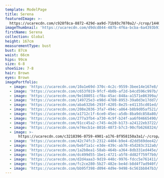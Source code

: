 ```yaml
---
template: ModelPage
title: Serena
featuredImage: >-
  https://ucarecdn.com/c928f8ca-8872-429d-aa9d-71b93c7070a2/-/crop/1440x776/0,0/-/preview/
imageThumbnail: 'https://ucarecdn.com/d9dcd844-487b-4f6a-bcba-6a4393b937b2/'
firstName: Serena
collection: Global
height: 167cm
measurementType: bust
bust: 87cm
waist: 66cm
hips: 99cm
size: 6-8
shoeSize: 7-8
hair: Brown
eyes: Brown
imagePortfolio:
  - image: 'https://ucarecdn.com/10a1e69d-370c-4c2c-9559-3bee14e167e8/'
  - image: 'https://ucarecdn.com/c653f019-9fcf-4b0b-af2d-b4cd596c997b/'
  - image: 'https://ucarecdn.com/9e188051-cf8a-45ac-848a-a1571e86399a/'
  - image: 'https://ucarecdn.com/149725e3-e98d-4780-8953-39a0d3e17dd7/'
  - image: 'https://ucarecdn.com/aba632b6-293f-4205-8e25-e41135cd01ed/'
  - image: 'https://ucarecdn.com/208e2036-3fa7-494c-a864-b8b9d05af521/'
  - image: 'https://ucarecdn.com/a1712c1f-6ce0-45ec-a5db-8ba9dc858a80/'
  - image: 'https://ucarecdn.com/277a3fb4-a730-4c9f-b24f-aa6f04665490/'
  - image: 'https://ucarecdn.com/91cc45a2-c745-4e20-b173-a24122eb3722/'
  - image: 'https://ucarecdn.com/e74ecb1e-8016-4073-b7c3-90cfb6268324/'
  - image: >-
      https://ucarecdn.com/c3218396-0759-4901-a176-8f958150a3a1/-/crop/1024x1202/0,0/-/preview/
  - image: 'https://ucarecdn.com/42c74fc3-2312-4404-b9e4-d2dd569dee42/'
  - image: 'https://ucarecdn.com/bebf1a1c-e3de-439c-ab78-45d283c312a0/'
  - image: 'https://ucarecdn.com/1a2b8ea1-58ab-464b-a364-8db331ed445e/'
  - image: 'https://ucarecdn.com/dc499d55-1be1-4721-a5f8-dd82f759f7b9/'
  - image: 'https://ucarecdn.com/d2d4aaa3-9d19-448c-9976-fdcc5e761411/'
  - image: 'https://ucarecdn.com/fc2ce280-5b27-482e-be4d-b8d4f7ad940f/'
  - image: 'https://ucarecdn.com/bb95f398-d094-4d9e-9498-6c561bb847b3/'
---
```


